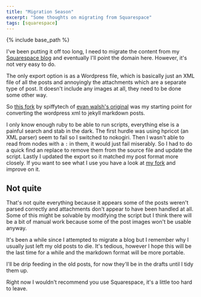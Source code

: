 ```yaml
---
title: "Migration Season"
excerpt: "Some thoughts on migrating from Squarespace"
tags: [squarespace]
---
```


{% include base_path %}

I've been putting it off too long, I need to migrate the content from my [Squarespace blog](http://mttmccb.net) and eventually I'll point the domain here. However, it's not very easy to do.

The only export option is as a Wordpress file, which is basically just an XML file of all the posts and annoyingly the attachments which are a separate type of post. It doesn't include any images at all, they need to be done some other way.

So [this fork](https://gist.github.com/spiffytech/e73777e167dc5a8b6a87) by spiffytech of [evan walsh's original](https://gist.github.com/evanwalsh/6131008) was my starting point for converting the wordpress xml to jekyll markdown posts.

I only know enough ruby to be able to run scripts, everything else is a painful search and stab in the dark. The first hurdle was using hpricot (an XML parser) seem to fail so I switched to nokogiri. Then I wasn't able to read from nodes with a `:` in them, it would just fail miserably. So I had to do a quick find an replace to remove them from the source file and update the script. Lastly I updated the export so it matched my post format more closely. If you want to see what I use you have a look at [my fork](https://gist.github.com/mttmccb/d15fec44eeca3c93195f6a5d6b331f06) and improve on it.

## Not quite
That's not quite everything because it appears some of the posts weren't parsed correctly and attachments don't appear to have been handled at all. Some of this might be solvable by modifying the script but I think there will be a bit of manual work because some of the post images won't be usable anyway.

It's been a while since I attempted to migrate a blog but I remember why I usually just left my old posts to die. It's tedious, however I hope this will be the last time for a while and the markdown format will be more portable.

I'll be drip feeding in the old posts, for now they'll be in the drafts until I tidy them up.

Right now I wouldn't recommend you use Squarespace, it's a little too hard to leave.